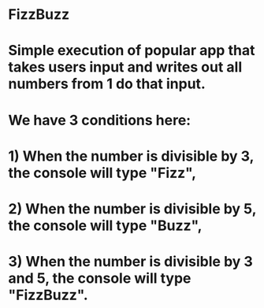 # FizzBuzz

# Simple execution of popular app that takes users input and writes out all numbers from 1 do that input.

# We have 3 conditions here: 
# 1) When the number is divisible by 3, the console will type "Fizz",
# 2) When the number is divisible by 5, the console will type "Buzz",
# 3) When the number is divisible by 3 and 5, the console will type "FizzBuzz".
